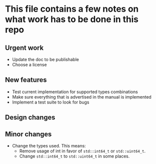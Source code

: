 # This file contains a few notes on what work has to be done in this repo

## Urgent work
- Update the doc to be publishable
- Choose a license

## New features
- Test current implementation for supported types combinations
- Make sure everything that is advertised in the manual is implemented
- Implement a test suite to look for bugs

## Design changes

## Minor changes
- Change the types used. This means:
  - Remove usage of int in favor of `std::int64_t` or `std::uint64_t`.
  - Change `std::int64_t` to `std::uint64_t` in some places.
